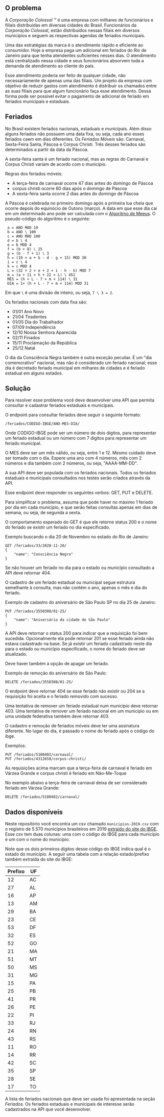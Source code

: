 ## O problema

A _Corporação Colossal ™_ é uma empresa com milhares de funcionários e filiais
distribuídas em diversas cidades do Brasil. Funcionários da _Corporação
Colossal_, estão distribuídos nessas filiais em diversos municípios e seguem
as respectivas agendas de feriados municipais.

Uma das estratégias da marca é o atendimento rápido e eficiente ao consumidor.
Hoje a empresa paga um adicional em feriados do Rio de Janeiro para que tenha
atendentes suficientes nesses dias. O atendimento está centralizado nessa
cidade e seus funcionários absorvem toda a demanda de atendimento ao cliente do
país.

Esse atendimento poderia ser feito de qualquer cidade, não necessariamente de
apenas uma das filiais. Um projeto da empresa com objetivo de reduzir gastos
com atendimento é distribuir os chamados entre as suas filiais para que algum
funcionário faça esse atendimento. Dessa forma pode ser possível evitar o
pagamento de adicional de feriado em feriados municipais e estaduais.

## Feriados

No Brasil existem feriados nacionais, estaduais e municipais. Além disso
alguns feriados não possuem uma data fixa, ou seja, cada ano esses feriados
caem em dias diferentes. Os _Feriados Móveis_ são: Carnaval, Sexta-Feira Santa,
Páscoa e Corpus Christi. Três desses feriados são determinados a partir da data
da Páscoa.

A sexta-feira santa é um feriado nacional, mas as regras do Carnaval e Corpus
Christi variam de acordo com o município.

Regras dos feriados móveis:
- A terça-feira de carnaval ocorre 47 dias antes do domingo de Páscoa
- corpus christi ocorre 60 dias após o domingo de Páscoa
- A sexta-feira santa ocorre 2 dias antes do domingo de Páscoa

A Páscoa é celebrada no primeiro domingo após a primeira lua cheia que ocorre
depois do equinócio de Outono (março). A data em que esse dia cai em um
determinado ano pode ser calculada com o [Algoritmo de Meeus](https://pt.wikipedia.org/wiki/C%C3%A1lculo_da_P%C3%A1scoa#Algoritmo_de_Meeus/Jones/Butcher).
O pseudo-código do algoritmo é o seguinte:
```
 a = ANO MOD 19
 b = ANO \ 100
 c = ANO MOD 100
 d = b \ 4
 e = b MOD 4
 f = (b + 8) \ 25
 g = (b - f + 1) \ 3
 h = (19 × a + b - d - g + 15) MOD 30
 i = c \ 4
 k = c MOD 4
 L = (32 + 2 × e + 2 × i - h - k) MOD 7
 m = (a + 11 × h + 22 × L) \ 451
 MÊS = (h + L - 7 × m + 114) \ 31
 DIA = 1+ (h + L - 7 × m + 114) MOD 31
```

Em que `\` é uma divisão de inteiro, ou seja, `7 \ 3 = 2`.

Os feriados nacionais com data fixa são:

- 01/01 Ano Novo
- 21/04 Tiradentes
- 01/05 Dia do Trabalhador
- 07/09 Independência
- 12/10 Nossa Senhora Aparecida
- 02/11 Finados
- 15/11 Proclamação da República
- 25/12 Natal

O dia da Consciência Negra também é outra exceção peculiar. É um "dia
comemorativo" nacional, mas não é considerado um feriado nacional; esse dia é
decretado feriado municipal em milhares de cidades e é feriado estadual em
alguns estados.

## Solução

Para resolver esse problema você deve desenvolver uma API que permita consultar
e cadastrar feriados estaduais e municipais.

O endpoint para consultar feriados deve seguir o seguinte formato:
```
/feriados/CODIGO-IBGE/ANO-MES-DIA/
```

Onde CODIGO-IBGE pode ser um número de dois dígitos, para representar um
feriado estadual ou um número com 7 dígitos para representar um feriado
municipal.

O MES deve ser um mês válido, ou seja, entre 1 e 12. Mesmo cuidado deve ser
tomado com o dia. Espere uma ano com 4 números, mês com 2 números e dia também
com 2 números, ou seja, "AAAA-MM-DD".

A sua API deve ser populada com os feriados nacionais. Todos os feriados
estaduais e municipais consultados nos testes serão criados através da API.

Esse endpoint deve responder os seguintes verbos: GET, PUT e DELETE.

Para simplificar o problema, assuma que pode haver no máximo 1 feriado por dia
em cada município, e que serão feitas consultas apenas em dias de semana, ou
seja, de segunda a sexta.

O comportamento esperado do GET é que ele retorne status 200 e o nome do
feriado se existir um feriado no dia especificado.

Exemplo buscando o dia 20 de Novembro no estado do Rio de Janeiro:
```
GET /feriados/33/2020-11-20/
{
    "name": "Consciência Negra"
}
```

Se não houver um feriado no dia para o estado ou município consultado a API
deve retornar 404.

O cadastro de um feriado estadual ou municipal segue estrutura semelhante
à consulta, mas não contém o ano, apenas o mês e dia do feriado.

Exemplo de cadastro do aniversário de São Paulo SP no dia 25 de Janeiro:
```
PUT /feriados/3550308/01-25/
{
    "name": "Aniversário da cidade de São Paulo"
}
```

A API deve retornar o status 200 para indicar que a requisição foi bem
sucedida. Opcionalmente ela pode retornar 201 se esse feriado ainda não estava
cadastrado na base. Se já existir um feriado cadastrado neste dia para o estado
ou município especificado, o nome do feriado deve ser atualizado.

Deve haver também a opção de apagar um feriado.

Exemplo de remoção do aniversário de São Paulo:
```
DELETE /feriados/3550308/01-25/
```

O endpoint deve retornar 404 se esse feriado não existir ou 204 se a requisição
foi aceita e o feriado removido com sucesso.

Uma tentativa de remover um feriado estadual num município deve retornar 403.
Uma tentativa de remover um feriado nacional em um município ou em uma unidade
federativa também deve retornar 403.

O cadastro e remoção de feriados móveis deve ter uma assinatura diferente. No
lugar do dia, é passado o nome do feriado após o código do ibge.

Exemplos:
```
PUT /feriados/5108402/carnaval/
PUT /feriados/4312658/corpus-christi/
```
As requisições acima marcam que a terça-feira de carnaval é feriado em Várzea
Grande e corpus christi é feriado em Não-Me-Toque

No exemplo abaixo a terça-feira de carnaval deixa de ser considerado feriado
em Várzea Grande:
```
DELETE /feriados/5108402/carnaval/
```

## Dados disponíveis

Neste repositório você encontra um csv chamado `municipios-2019.csv` com o
registro de 5.570 municípios brasileiros em 2019 [extraído do site do
IBGE](https://www.ibge.gov.br/explica/codigos-dos-municipios.php).
Esse csv tem duas colunas: uma com o código do IBGE para cada município e um
com o nome do município.

Note que os dois primeiros dígitos desse código do IBGE indica qual é o estado
do município. A seguir uma tabela com a relação estado/prefixo também extraída
do site do IBGE:

|Prefixo|UF|
|-------|--|
|     12|AC|
|     27|AL|
|     16|AP|
|     13|AM|
|     29|BA|
|     23|CE|
|     53|DF|
|     32|ES|
|     52|GO|
|     21|MA|
|     51|MT|
|     50|MS|
|     31|MG|
|     15|PA|
|     25|PB|
|     41|PR|
|     26|PE|
|     22|PI|
|     33|RJ|
|     24|RN|
|     43|RS|
|     11|RO|
|     14|RR|
|     42|SC|
|     35|SP|
|     28|SE|
|     17|TO|

A lista de feriados nacionais que deve ser usada foi apresentada na seção
_Feriados_. Os feriados estaduais e municipais de interesse serão cadastrados
na API que você desenvolver.
